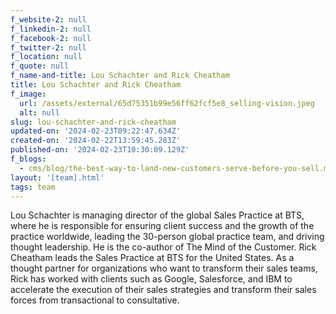```yaml
---
f_website-2: null
f_linkedin-2: null
f_facebook-2: null
f_twitter-2: null
f_location: null
f_quote: null
f_name-and-title: Lou Schachter and Rick Cheatham
title: Lou Schachter and Rick Cheatham
f_image:
  url: /assets/external/65d75351b99e56ff62fcf5e8_selling-vision.jpeg
  alt: null
slug: lou-schachter-and-rick-cheatham
updated-on: '2024-02-23T09:22:47.634Z'
created-on: '2024-02-22T13:59:45.283Z'
published-on: '2024-02-23T10:30:09.129Z'
f_blogs:
  - cms/blog/the-best-way-to-land-new-customers-serve-before-you-sell.md
layout: '[team].html'
tags: team
---
```


Lou Schachter is managing director of the global Sales Practice at BTS, where he is responsible for ensuring client success and the growth of the practice worldwide, leading the 30-person global practice team, and driving thought leadership. He is the co-author of The Mind of the Customer. Rick Cheatham leads the Sales Practice at BTS for the United States. As a thought partner for organizations who want to transform their sales teams, Rick has worked with clients such as Google, Salesforce, and IBM to accelerate the execution of their sales strategies and transform their sales forces from transactional to consultative.
